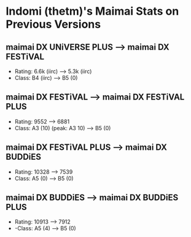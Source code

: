 # Indomi (thetm)'s Maimai Stats on Previous Versions

## maimai DX UNiVERSE PLUS --> maimai DX FESTiVAL
- Rating: 6.6k (iirc) --> 5.3k (iirc)
- Class: B4 (iirc) --> B5 (0)

## maimai DX FESTiVAL --> maimai DX FESTiVAL PLUS
- Rating: 9552 --> 6881
- Class: A3 (10) (peak: A3 10) --> B5 (0)

## maimai DX FESTiVAL PLUS --> maimai DX BUDDiES
- Rating: 10328 --> 7539
- Class: A5 (0) --> B5 (0)

## maimai DX BUDDiES --> maimai DX BUDDiES PLUS

- Rating: 10913 --> 7912
- -Class: A5 (4) --> B5 (0)

